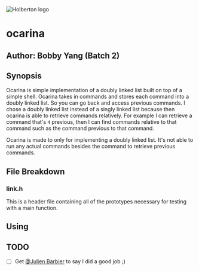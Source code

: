 <img src="https://www.holbertonschool.com/assets/holberton-logo-1cc451260ca3cd297def53f2250a9794810667c7ca7b5fa5879a569a457bf16f.png" alt="Holberton logo">

# ocarina
## Author: Bobby Yang (Batch 2)

## Synopsis
Ocarina is simple implementation of a doubly linked list built on top of a simple shell. Ocarina takes in commands and stores each command into a doubly linked list. So you can go back and access previous commands. I chose a doubly linked list instead of a singly linked list because then ocarina is able to retrieve commands relatively. For example I can retrieve a command that's `4` previous, then I can find commands relative to that command such as the command previous to that command.

Ocarina is made to only for implementing a doubly linked list. It's not able to run any actual commands besides the command to retrieve previous commands.

## File Breakdown
### link.h
This is a header file containing all of the prototypes necessary for testing with a main function.

## Using

## TODO
- [ ] Get [@Julien Barbier](https://github.com/jbarbier) to say I did a good job ;)


